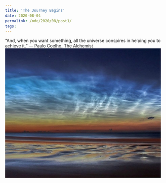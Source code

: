 ```yaml
---
title: 'The Journey Begins'
date: 2020-08-04
permalink: /ode/2020/08/post1/
tags:
---
```


“And, when you want something, all the universe conspires in helping you to achieve it.” — Paulo Coelho, The Alchemist <br/><img src="/images/ezgif-7-fbd3b14f3019.jpg" width="720" height="420">

